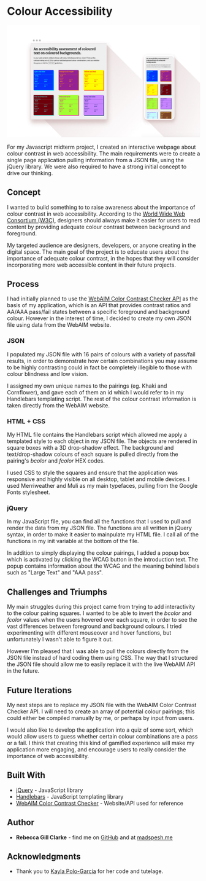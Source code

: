 # Colour Accessibility

![Image of Desktop and Mobile views](https://raw.githubusercontent.com/madspesh/WebAdvanced_Spring2019_gillr456/master/Midterm/style/img/image1.jpg)

For my Javascript midterm project, I created an interactive webpage about colour contrast in web accessibility. The main requirements were to create a single page application pulling information from a JSON file, using the jQuery library. We were also required to have a strong initial concept to drive our thinking. 

## Concept

I wanted to build something to to raise awareness about the importance of colour contrast in web accessibility. According to the [World Wide Web Consortium (W3C)](https://www.w3.org/), designers should always make it easier for users to read content by providing adequate colour contrast between background and foreground.

My targeted audience are designers, developers, or anyone creating in the digital space. The main goal of the project is to educate users about the importance of adequate colour contrast, in the hopes that they will consider incorporating more web accessible content in their future projects.

## Process

I had initially planned to use the [WebAIM Color Contrast Checker API](https://webaim.org/resources/contrastchecker/?fcolor=0000FF&bcolor=FFFFFF&api) as the basis of my application, which is an API that provides contrast ratios and AA/AAA pass/fail states between a specific foreground and background colour. However in the interest of time, I decided to create my own JSON file using data from the WebAIM website.

### JSON

I populated my JSON file with 16 pairs of colours with a variety of pass/fail results, in order to demonstrate how certain combinations you may assume to be highly contrasting could in fact be completely illegible to those with colour blindness and low vision.

I assigned my own unique names to the pairings (eg. Khaki and Cornflower), and gave each of them an id which I would refer to in my Handlebars templating script. The rest of the colour contrast information is taken directly from the WebAIM website.

### HTML + CSS

My HTML file contains the Handlebars script which allowed me apply a templated style to each object in my JSON file. The objects are rendered in square boxes with a 3D drop-shadow effect. The background and text/drop-shadow colours of each square is pulled directly from the pairing's *bcolor* and *fcolor* HEX codes.

I used CSS to style the squares and ensure that the application was responsive and highly visible on all desktop, tablet and mobile devices. I used Merriweather and Muli as my main typefaces, pulling from the Google Fonts stylesheet.

### jQuery

In my JavaScript file, you can find all the functions that I used to pull and render the data from my JSON file. The functions are all written in jQuery syntax, in order to make it easier to mainpulate my HTML file. I call all of the functions in my init variable at the bottom of the file.

In addition to simply displaying the colour pairings, I added a popup box which is activated by clicking the WCAG button in the introduction text. The popup contains information about the WCAG and the meaning behind labels such as "Large Text" and "AAA pass".

## Challenges and Triumphs

My main struggles during this project came from trying to add interactivity to the colour pairing squares. I wanted to be able to invert the *bcolor* and *fcolor* values when the users hovered over each square, in order to see the vast differences between foreground and background colours. I tried experimenting with different mouseover and hover functions, but unfortunately I wasn't able to figure it out.

However I'm pleased that I was able to pull the colours directly from the JSON file instead of hard coding them using CSS. The way that I structured the JSON file should allow me to easily replace it with the live WebAIM API in the future.

## Future Iterations

My next steps are to replace my JSON file with the WebAIM Color Contrast Checker API. I will need to create an array of potential colour pairings; this could either be compiled manually by me, or perhaps by input from users.

I would also like to develop the application into a quiz of some sort, which would allow users to guess whether certain colour combinations are a pass or a fail. I think that creating this kind of gamified experience will make my application more engaging, and encourage users to really consider the importance of web accessibility.

## Built With

* [jQuery](https://jquery.com/) - JavaScript library
* [Handlebars](https://handlebarsjs.com/) - JavaScript templating library
* [WebAIM Color Contrast Checker](https://webaim.org/resources/contrastchecker/) - Website/API used for reference

## Author

* **Rebecca Gill Clarke** - find me on [GitHub](https://github.com/madspesh) and at [madspesh.me](http://madspesh.me)

## Acknowledgments

* Thank you to [Kayla Polo-Garcia](https://github.com/KayPolo) for her code and tutelage.

